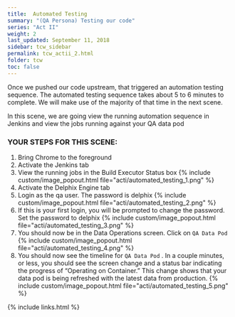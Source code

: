 ```yaml
---
title:  Automated Testing
summary: "(QA Persona) Testing our code"
series: "Act II"
weight: 2
last_updated: September 11, 2018
sidebar: tcw_sidebar
permalink: tcw_actii_2.html
folder: tcw
toc: false
---
```


Once we pushed our code upstream, that triggered an automation testing sequence. The automated testing sequence takes about 5 to 6 minutes to complete. We will make use of the majority of that time in the next scene.

In this scene, we are going view the running automation sequence in Jenkins and view the jobs running against your QA data pod

### YOUR STEPS FOR THIS SCENE:

1. Bring Chrome to the foreground
2. Activate the Jenkins tab
3. View the running jobs in the Build Executor Status box
   {% include custom/image_popout.html file="acti/automated_testing_1.png" %}
4. Activate the Delphix Engine tab
5. Login as the qa user. The password is delphix
   {% include custom/image_popout.html file="acti/automated_testing_2.png" %}
6. If this is your first login, you will be prompted to change the password. Set the password to delphix
   {% include custom/image_popout.html file="acti/automated_testing_3.png" %}
7. You should now be in the Data Operations screen. Click on `QA Data Pod` 
   {% include custom/image_popout.html file="acti/automated_testing_4.png" %}
8. You should now see the timeline for `QA Data Pod` . In a couple minutes, or less, you should see the screen change and a status bar indicating the progress of “Operating on Container.” This change shows that your data pod is being refreshed with the latest data from production.
   {% include custom/image_popout.html file="acti/automated_testing_5.png" %}

{% include links.html %}